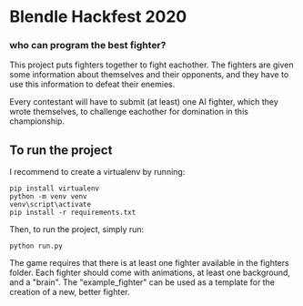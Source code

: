 # Blendle Hackfest 2020
### who can program the best fighter?
This project puts fighters together to fight eachother.
The fighters are given some information about themselves and their opponents,
and they have to use this information to defeat their enemies.

Every contestant will have to submit (at least) one AI fighter,
which they wrote themselves, to challenge eachother for domination in this championship.

## To run the project
I recommend to create a virtualenv by running:
```
pip install virtualenv
python -m venv venv
venv\script\activate
pip install -r requirements.txt
```
Then, to run the project, simply run:
```
python run.py
```

The game requires that there is at least one fighter available in the fighters folder.
Each fighter should come with animations, at least one background, and a "brain".
The "example_fighter" can be used as a template for the creation of a new, better fighter.
